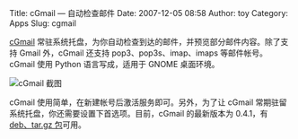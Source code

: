 Title: cGmail — 自动检查邮件
Date: 2007-12-05 08:58
Author: toy
Category: Apps
Slug: cgmail

[cGmail](http://cgmail.tuxfamily.org/)
常驻系统托盘，为你自动检查到达的邮件，并预览部分邮件内容。除了支持 Gmail
外，cGmail 还支持 pop3、pop3s、imap、imaps 等邮件帐号。cGmail 使用
Python 语言写成，适用于 GNOME 桌面环境。

![cGmail 截图](http://i.linuxtoy.org/i/2007/12/cgmail.png)

cGmail 使用简单，在新建帐号后激活服务即可。另外，为了让 cGmail
常期驻留系统托盘，你还需要设置下首选项。目前，cGmail 的最新版本为
0.4.1，有 [deb、tar.gz 包](http://cgmail.tuxfamily.org/#download)可用。
